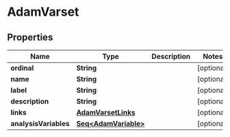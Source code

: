 

# AdamVarset


## Properties

Name | Type | Description | Notes
------------ | ------------- | ------------- | -------------
**ordinal** | **String** |  |  [optional]
**name** | **String** |  |  [optional]
**label** | **String** |  |  [optional]
**description** | **String** |  |  [optional]
**links** | [**AdamVarsetLinks**](AdamVarsetLinks.md) |  |  [optional]
**analysisVariables** | [**Seq&lt;AdamVariable&gt;**](AdamVariable.md) |  |  [optional]



